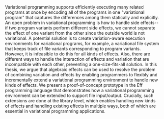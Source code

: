 Variational programming supports efficiently executing many related programs at
once by encoding all of the programs in one "variational program" that captures
the differences among them statically and explicitly. An open problem in
variational programming is how to handle side effects--if two program variants
perform different side effects, we cannot separate the effect of one variant
from the other since the outside world is not variational. A potential solution
is to create variation-aware execution environments for variational programs,
for example, a variational file system that keeps track of file variants
corresponding to program variants. However, it is infeasible to do this for all
kinds of effects. Also, there are different ways to handle the interaction of
effects and variation that are incompatible with each other, preventing a
one-size-fits-all solution. In this thesis, we argue that algebraic effects can
be used to resolve the problem of combining variation and effects by enabling
programmers to flexibly and incrementally extend a variational programming
environment to handle new kinds of effects. We present a proof-of-concept
prototype in the Eff programming language that demonstrates how a variational
programming environment can be extended to support file input/output.
Crucially, such extensions are done at the library level, which enables
handling new kinds of effects and handling existing effects in multiple ways,
both of which are essential in variational programming applications.
